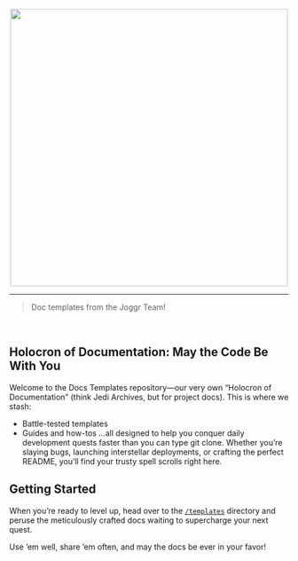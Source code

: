 <div>
    <p align="center">
        <img src="/.github/assets/gh-logo.png" align="center" width="500" />
    </p>
    <hr>
</div>

> Doc templates from the Joggr Team!

<br />

## Holocron of Documentation: May the Code Be With You
Welcome to the Docs Templates repository—our very own “Holocron of Documentation” (think Jedi Archives, but for project docs). This is where we stash:

- Battle-tested templates
- Guides and how-tos
…all designed to help you conquer daily development quests faster than you can type git clone. Whether you’re slaying bugs, launching interstellar deployments, or crafting the perfect README, you’ll find your trusty spell scrolls right here.

## Getting Started
When you’re ready to level up, head over to the [`/templates`](./templates) directory and peruse the meticulously crafted docs waiting to supercharge your next quest.

Use ’em well, share ’em often, and may the docs be ever in your favor!

